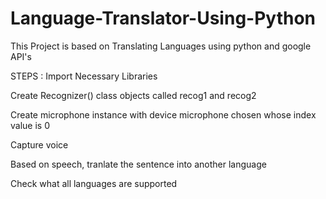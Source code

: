 # Language-Translator-Using-Python

This Project is based on Translating Languages using python and google API's 

STEPS :
Import Necessary Libraries

Create Recognizer() class objects called recog1 and recog2

Create microphone instance with device microphone chosen whose index value is 0

Capture voice

Based on speech, tranlate the sentence into another language

Check what all languages are supported
